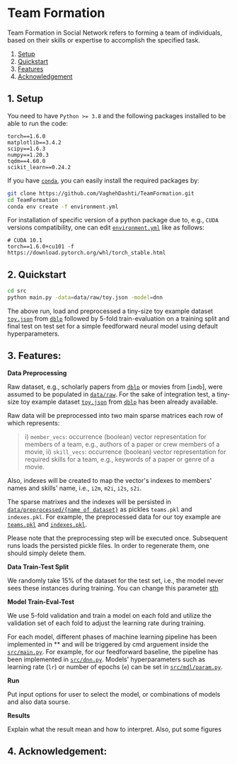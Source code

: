 # Team Formation 
Team Formation in Social Network refers to forming a team of individuals, based on their skills or expertise to accomplish the specified task.

1. [Setup](#1-setup)
2. [Quickstart](#2-quickstart)
3. [Features](#3-features)
4. [Acknowledgement](#4-acknowledgement)

## 1. Setup
You need to have ``Python >= 3.8`` and the following packages installed to be able to run the code:
```
torch==1.6.0
matplotlib==3.4.2
scipy==1.6.3
numpy==1.20.3
tqdm==4.60.0
scikit_learn==0.24.2
```
If you have [``conda``](https://www.anaconda.com/products/individual), you can easily install the required packages by:
```sh
git clone https://github.com/VaghehDashti/TeamFormation.git
cd TeamFormation
conda env create -f environment.yml
```

For installation of specific version of a python package due to, e.g., ``CUDA`` versions compatibility, one can edit [``environment.yml``](environment.yml) like as follows:

```
# CUDA 10.1
torch==1.6.0+cu101 -f https://download.pytorch.org/whl/torch_stable.html
```
## 2. Quickstart

```sh
cd src
python main.py -data=data/raw/toy.json -model=dnn
```

The above run, load and preprocessed a tiny-size toy example dataset [``toy.json``](data/raw/toy.json) from [``dblp``]() followed by 5-fold train-evaluation on a training split and final test on test set for a simple feedforward neural model using default hyperparameters.

## 3. Features:
**Data Preprocessing**

Raw dataset, e.g., scholarly papers from [``dblp``]() or movies from [``imdb``], were assumed to be populated in [``data/raw``](data/raw). For the sake of integration test, a tiny-size toy example dataset [``toy.json``](data/raw/toy.json) from [``dblp``]() has been already available.

Raw data will be preprocessed into two main sparse matrices each row of which represents: 

>i) ``member_vecs``: occurrence (boolean) vector representation for members of a team, e.g., authors of a paper or crew members of a movie, 
>ii) ``skill_vecs``: occurrence (boolean) vector representation for required skills for a team, e.g., keywords of a paper or genre of a movie.

Also, indexes will be created to map the vector's indexes to members' names and skills' name, i.e., ``i2m``, ``m2i``, ``i2s``, ``s2i``.

The sparse matrixes and the indexes will be persisted in [``data/preprocessed/{name of dataset}``](data/preprocessed/) as pickles ``teams.pkl`` and ``indexes.pkl``. For example, the preprocessed data for our toy example are [``teams.pkl``](data/preprocessed/toy/teams.pkl) and [``indexes.pkl``](data/preprocessed/toy/indexes.pkl).

Please note that the preprocessing step will be executed once. Subsequent runs loads the persisted pickle files. In order to regenerate them, one should simply delete them. 

**Data Train-Test Split**

We randomly take 15% of the dataset for the test set, i.e., the model never sees these instances during training. You can change this parameter [sth](https://github.com/VaghehDashti/TeamFormation/blob/c73378c1e20a62957bdb0dfe4f54b882130c6d2e/src/dal/data_utils.py#L10)

**Model Train-Eval-Test**

We use 5-fold validation and train a model on each fold and utilize the validation set of each fold to adjust the learning rate during training.

For each model, different phases of machine learning pipeline has been implemented in ** and will be triggered by cmd arguement inside the [``src/main.py``](src/main.py). For example, for our feedforward baseline, the pipeline has been implemented in [``src/dnn.py``](src/dnn.py). Models' hyperparameters such as learning rate (``lr``) or number of epochs (``e``) can be set in [``src/mdl/param.py``](src/mdl/param.py).

**Run**

Put input options for user to select the model, or combinations of models and also data sourse.

**Results**

Explain what the result mean and how to interpret. Also, put some figures

## 4. Acknowledgement:

